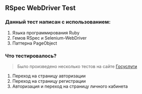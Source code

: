 ## RSpec WebDriver Test

### Данный тест написан с использованием:
1. Языка программирования Ruby
2. Гемов RSpec и Selenium-WebDriver
3. Паттерна PageObject

### Что тестировалось?
> Было произведено несколько тестов на сайте [Госуслуги](http://gosuslugi.ru)
1. Переход на страницу авторизации
2. Переход на страницу регистрации
3. Авторизация и переход на страницу личного кабинета
